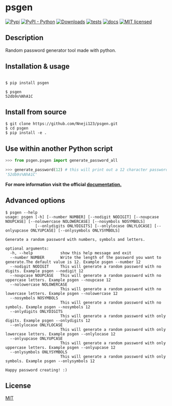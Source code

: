 # psgen
[![Pypi](https://img.shields.io/pypi/v/psgen.svg)](https://pypi.org/project/psgen/)
[![PyPI - Python](https://img.shields.io/badge/python-3.6%20|%203.7%20|%203.8-blue.svg)](https://pypi.org/project/psgen/)
[![Downloads](https://pepy.tech/badge/psgen)](https://pepy.tech/project/psgen)
[![tests](https://github.com/Nneji123/psgen/actions/workflows/test.yml/badge.svg)](https://github.com/Nneji123/psgen/actions/workflows/test.yml)
[![docs](https://github.com/Nneji123/psgen/actions/workflows/publish-docs.yml/badge.svg)](https://github.com/Nneji123/psgen/actions/workflows/publish-docs.yml)
[![MIT licensed](https://img.shields.io/badge/license-MIT-green.svg)](https://raw.githubusercontent.com/Nneji123/psgen/dev/LICENSE)

## Description

Random password generator tool made with python.

## Installation & usage

```console   

$ pip install psgen 

$ psgen
52db9s%NhA1C
```



## Install from source


```console
$ git clone https://github.com/Nneji123/psgen.git
$ cd psgen
$ pip install -e .
```



## Use within another Python script


```Python
>>> from psgen.psgen import generate_password_all

>>> generate_password(12) # this will print out a 12 character password
'52db9s%NhA1C'
```

**For more information visit the official [documentation.](https://nneji123.github.io/psgen/)**



## Advanced options


```console
$ psgen --help
usage: psgen [-h] [--number NUMBER] [--nodigit NODIGIT] [--noupcase NOUPCASE] [--nolowercase NOLOWERCASE] [--nosymbols NOSYMBOLS]
             [--onlydigits ONLYDIGITS] [--onlylocase ONLYLOCASE] [--onlyupcase ONLYUPCASE] [--onlysymbols ONLYSYMBOLS]

Generate a random password with numbers, symbols and letters.

optional arguments:
  -h, --help            show this help message and exit
  --number NUMBER       Write the length of the password you want to generate.The default value is 12. Example psgen --number 12
  --nodigit NODIGIT     This will generate a random password with no digits. Example psgen --nodigit 12
  --noupcase NOUPCASE   This will generate a random password with no uppercase letters. Example psgen --noupcase 12
  --nolowercase NOLOWERCASE
                        This will generate a random password with no lowercase letters. Example psgen --nolowercase 12
  --nosymbols NOSYMBOLS
                        This will generate a random password with no symbols. Example psgen --nosymbols 12
  --onlydigits ONLYDIGITS
                        This will generate a random password with only digits. Example psgen --onlydigits 12
  --onlylocase ONLYLOCASE
                        This will generate a random password with only lowercase letters. Example psgen --onlylocase 12
  --onlyupcase ONLYUPCASE
                        This will generate a random password with only uppercase letters. Example psgen --onlyupcase 12
  --onlysymbols ONLYSYMBOLS
                        This will generate a random password with only symbols. Example psgen --onlysymbols 12

Happy password creating! :)
```



## License
[MIT](https://github.com/Nneji123/psgen/dev/LICENSE)
